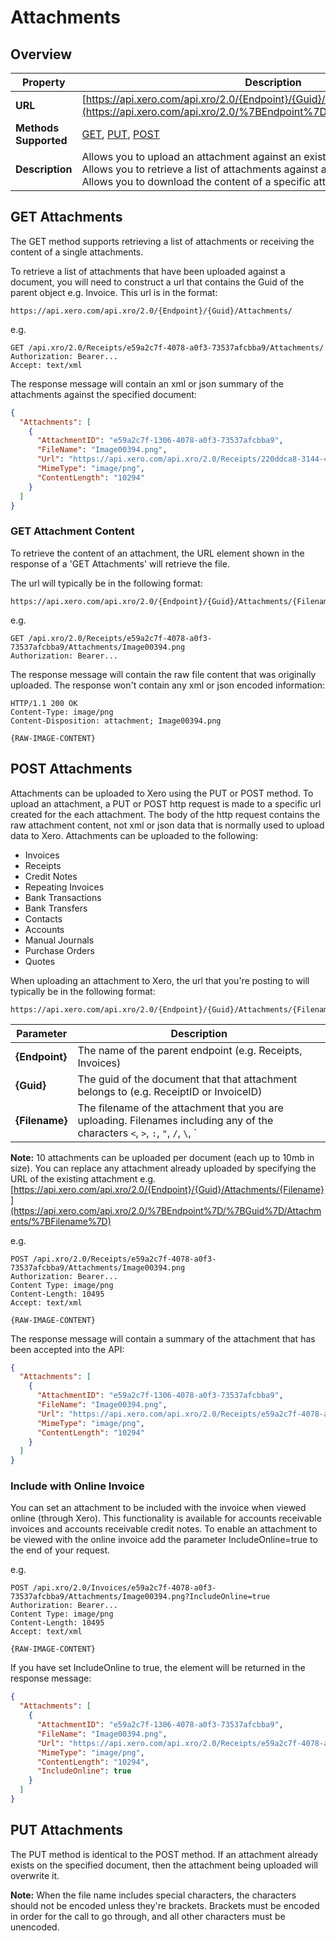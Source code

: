 # Attachments

## Overview

| Property | Description |
|----------|-------------|
| **URL** | [https://api.xero.com/api.xro/2.0/{Endpoint}/{Guid}/Attachments](https://api.xero.com/api.xro/2.0/%7BEndpoint%7D/%7BGuid%7D/Attachments) |
| **Methods Supported** | [GET](#get-attachments), [PUT](#put-attachments), [POST](#post-attachments) |
| **Description** | Allows you to upload an attachment against an existing document<br/>Allows you to retrieve a list of attachments against a single existing document<br/>Allows you to download the content of a specific attachments. |

## GET Attachments

The GET method supports retrieving a list of attachments or receiving the content of a single attachments.

To retrieve a list of attachments that have been uploaded against a document, you will need to construct a url that contains the Guid of the parent object e.g. Invoice. This url is in the format:

```
https://api.xero.com/api.xro/2.0/{Endpoint}/{Guid}/Attachments/
```

e.g.

```
GET /api.xro/2.0/Receipts/e59a2c7f-4078-a0f3-73537afcbba9/Attachments/
Authorization: Bearer...
Accept: text/xml
```

The response message will contain an xml or json summary of the attachments against the specified document:

```json
{
  "Attachments": [
    {
      "AttachmentID": "e59a2c7f-1306-4078-a0f3-73537afcbba9",
      "FileName": "Image00394.png",
      "Url": "https://api.xero.com/api.xro/2.0/Receipts/220ddca8-3144-4085-9a88-2d72c5133734/Attachments/Image00394.png",
      "MimeType": "image/png",
      "ContentLength": "10294"
    }
  ]
}
```

### GET Attachment Content

To retrieve the content of an attachment, the URL element shown in the response of a 'GET Attachments' will retrieve the file.

The url will typically be in the following format:

```
https://api.xero.com/api.xro/2.0/{Endpoint}/{Guid}/Attachments/{Filename}
```

e.g.

```
GET /api.xro/2.0/Receipts/e59a2c7f-4078-a0f3-73537afcbba9/Attachments/Image00394.png
Authorization: Bearer...
```

The response message will contain the raw file content that was originally uploaded. The response won't contain any xml or json encoded information:

```
HTTP/1.1 200 OK
Content-Type: image/png
Content-Disposition: attachment; Image00394.png

{RAW-IMAGE-CONTENT}
```

## POST Attachments

Attachments can be uploaded to Xero using the PUT or POST method. To upload an attachment, a PUT or POST http request is made to a specific url created for the each attachment. The body of the http request contains the raw attachment content, not xml or json data that is normally used to upload data to Xero. Attachments can be uploaded to the following:

- Invoices
- Receipts
- Credit Notes
- Repeating Invoices
- Bank Transactions
- Bank Transfers
- Contacts
- Accounts
- Manual Journals
- Purchase Orders
- Quotes

When uploading an attachment to Xero, the url that you're posting to will typically be in the following format:

```
https://api.xero.com/api.xro/2.0/{Endpoint}/{Guid}/Attachments/{Filename}
```

| Parameter | Description |
|-----------|-------------|
| **{Endpoint}** | The name of the parent endpoint (e.g. Receipts, Invoices) |
| **{Guid}** | The guid of the document that that attachment belongs to (e.g. ReceiptID or InvoiceID) |
| **{Filename}** | The filename of the attachment that you are uploading. Filenames including any of the characters `<`, `>`, `:`, `"`, `/`, `\`, `|`, `?`, `*`, `\0` will be rejected as a `Bad Request`. |

**Note:** 10 attachments can be uploaded per document (each up to 10mb in size). You can replace any attachment already uploaded by specifying the URL of the existing attachment e.g. [https://api.xero.com/api.xro/2.0/{Endpoint}/{Guid}/Attachments/{Filename}](https://api.xero.com/api.xro/2.0/%7BEndpoint%7D/%7BGuid%7D/Attachments/%7BFilename%7D)

e.g.

```
POST /api.xro/2.0/Receipts/e59a2c7f-4078-a0f3-73537afcbba9/Attachments/Image00394.png
Authorization: Bearer...
Content Type: image/png
Content-Length: 10495
Accept: text/xml

{RAW-IMAGE-CONTENT}
```

The response message will contain a summary of the attachment that has been accepted into the API:

```json
{
  "Attachments": [
    {
      "AttachmentID": "e59a2c7f-1306-4078-a0f3-73537afcbba9",
      "FileName": "Image00394.png",
      "Url": "https://api.xero.com/api.xro/2.0/Receipts/e59a2c7f-4078-a0f3-73537afcbba9/Attachments/Image00394.png",
      "MimeType": "image/png",
      "ContentLength": "10294"
    }
  ]
}
```

### Include with Online Invoice

You can set an attachment to be included with the invoice when viewed online (through Xero). This functionality is available for accounts receivable invoices and accounts receivable credit notes. To enable an attachment to be viewed with the online invoice add the parameter IncludeOnline=true to the end of your request.

e.g.

```
POST /api.xro/2.0/Invoices/e59a2c7f-4078-a0f3-73537afcbba9/Attachments/Image00394.png?IncludeOnline=true
Authorization: Bearer...
Content Type: image/png
Content-Length: 10495
Accept: text/xml

{RAW-IMAGE-CONTENT}
```

If you have set IncludeOnline to true, the element will be returned in the response message:

```json
{
  "Attachments": [
    {
      "AttachmentID": "e59a2c7f-1306-4078-a0f3-73537afcbba9",
      "FileName": "Image00394.png",
      "Url": "https://api.xero.com/api.xro/2.0/Receipts/e59a2c7f-4078-a0f3-73537afcbba9/Attachments/Image00394.png",
      "MimeType": "image/png",
      "ContentLength": "10294",
      "IncludeOnline": true
    }
  ]
}
```

## PUT Attachments

The PUT method is identical to the POST method. If an attachment already exists on the specified document, then the attachment being uploaded will overwrite it.

**Note:** When the file name includes special characters, the characters should not be encoded unless they're brackets. Brackets must be encoded in order for the call to go through, and all other characters must be unencoded.